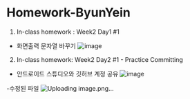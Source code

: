# Homework-ByunYein

1. In-class homework : Week2 Day1 #1 
 - 화면출력 문자열 바꾸기
![image](https://user-images.githubusercontent.com/79992109/110593595-1ec69700-81bf-11eb-9d73-7fe4a24ea92c.png)



2. In-class homework: Week2 Day2 #1 - Practice Committing
 - 안드로이드 스튜디오와 깃허브 계정 공유
 ![image](https://user-images.githubusercontent.com/79992109/110593179-9811ba00-81be-11eb-82df-e02eacd3badd.png)

 -수정된 파일
 ![Uploading image.png…]()
